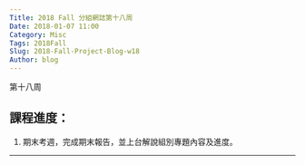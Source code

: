 ```yaml
---
Title: 2018 Fall 分組網誌第十八周
Date: 2018-01-07 11:00
Category: Misc
Tags: 2018Fall
Slug: 2018-Fall-Project-Blog-w18
Author: blog
---
```


第十八周

<!-- PELICAN_END_SUMMARY -->


課程進度：
----

1. 期末考週，完成期末報告，並上台解說組別專題內容及進度。
 
 
----
